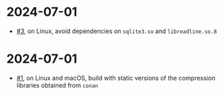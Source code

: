 # 2024-07-01

- [#3](https://github.com/mmomtchev/static-portable-python/issues/3), on Linux, avoid dependencies on `sqlite3.so` and `libreadline.so.8`

# 2024-07-01

- [#1](https://github.com/mmomtchev/static-portable-python/pull/1), on Linux and macOS, build with static versions of the compression libraries obtained from `conan`
